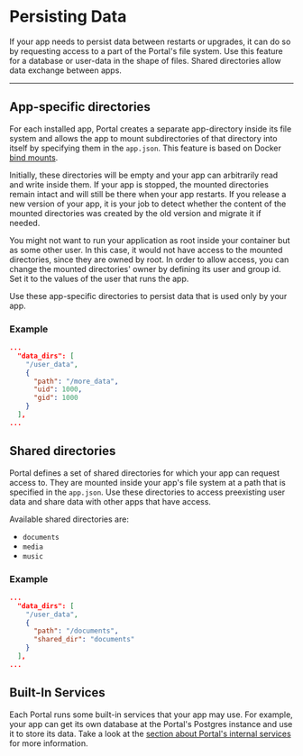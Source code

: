 # Persisting Data

If your app needs to persist data between restarts or upgrades, 
it can do so by requesting access to a part of the Portal's file system.
Use this feature for a database or user-data in the shape of files.
Shared directories allow data exchange between apps.

---

## App-specific directories

For each installed app, Portal creates a separate app-directory inside its file system 
and allows the app to mount subdirectories of that directory into itself
by specifying them in the `app.json`.
This feature is based on Docker [bind mounts](https://docs.docker.com/storage/bind-mounts/).

Initially, these directories will be empty and your app can arbitrarily read and write inside them.
If your app is stopped, the mounted directories remain intact and will still be there when your app restarts.
If you release a new version of your app, it is your job to detect 
whether the content of the mounted directories was created by the old version and migrate it if needed.

You might not want to run your application as root inside your container but as some other user.
In this case, it would not have access to the mounted directories, since they are owned by root.
In order to allow access, you can change the mounted directories' owner by defining its user and group id.
Set it to the values of the user that runs the app.

Use these app-specific directories to persist data that is used only by your app.

### Example

```json
...
  "data_dirs": [
    "/user_data",
    {
      "path": "/more_data",
      "uid": 1000,
      "gid": 1000
    }
  ],
...
```

## Shared directories

Portal defines a set of shared directories for which your app can request access to.
They are mounted inside your app's file system at a path that is specified in the `app.json`.
Use these directories to access preexisting user data and share data with other apps that have access.

Available shared directories are:

* `documents`
* `media`
* `music`

### Example

```json
...
  "data_dirs": [
    "/user_data",
    {
      "path": "/documents",
      "shared_dir": "documents"
    }
  ],
...
```

## Built-In Services

Each Portal runs some built-in services that your app may use.
For example, your app can get its own database at the Portal's Postgres instance
and use it to store its data.
Take a look at the [section about Portal's internal services](internal_services.md) for more information.
